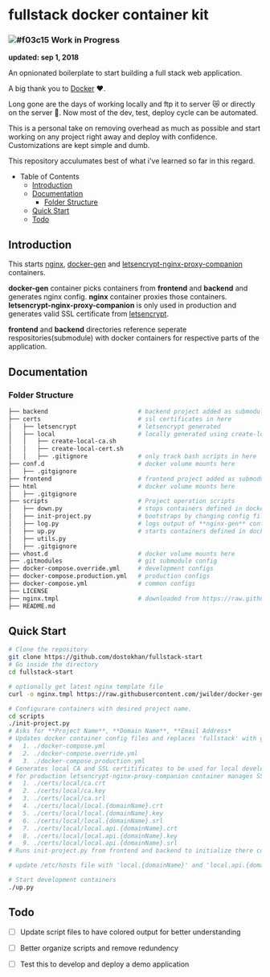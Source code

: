 # fullstack docker container kit 
### ![#f03c15](https://placehold.it/15/f03c15/000000?text=+) Work in Progress 
**updated: sep 1, 2018**

An opnionated boilerplate to start building a full stack web application.

A big thank you to [Docker](https://www.docker.com/) :heart:. 

Long gone are the days of working locally and ftp it to server :crying_cat_face: or directly on the server :grimacing:.
Now most of the dev, test, deploy cycle can be automated.

This is a personal take on removing overhead as much as possible and start working on any project right away and deploy with confidence.
Customizations are kept simple and dumb.

This repository acculumates best of what i've learned so far in this regard.


- Table of Contents
  - [Introduction](#introduction)
  - [Documentation](#documentation)
    - [Folder Structure](#folder-structure)
  - [Quick Start](#quick-start)
  - [Todo](#todo)

## Introduction
This starts [nginx](https://hub.docker.com/_/nginx/), [docker-gen](https://github.com/jwilder/docker-gen) and [letsencrypt-nginx-proxy-companion](https://github.com/JrCs/docker-letsencrypt-nginx-proxy-companion) containers.

**docker-gen** container picks containers from **frontend** and **backend** and generates nginx config.
**nginx** container proxies those containers.
**letsencrypt-nginx-proxy-companion** is only used in production and generates valid SSL certificate from [letsencrypt](https://letsencrypt.org/).

**frontend** and **backend** directories reference seperate respositories(submodule) with docker containers for respective parts of the application.


## Documentation
### Folder Structure
```bash
├── backend                         # backend project added as submodule in this repo
├── certs                           # ssl certificates in here
│   ├── letsencrypt                 # letsencrypt generated
│   ├── local                       # locally generated using create-local-cert.sh
│   │   ├── create-local-ca.sh
│   │   ├── create-local-cert.sh
│   │   ├── .gitignore              # only track bash scripts in here 
├── conf.d                          # docker volume mounts here
│   ├── .gitgignore
├── frontend                        # frontend project added as submodule in this repo
├── html                            # docker volume mounts here
│   ├── .gitgignore
├── scripts                         # Project operation scripts
│   ├── down.py                     # stops containers defined in docker-compose files
│   ├── init-project.py             # bootstraps by changing config files for this and frontend and backend repo
│   ├── log.py                      # logs output of **nginx-gen** container
│   ├── up.py                       # starts containers defined in docker-compose files
│   ├── utils.py  
│   ├── .gitgignore
├── vhost.d                         # docker volume mounts here
├── .gitmodules                     # git submodule config
├── docker-compose.override.yml     # development configs
├── docker-compose.production.yml   # production configs
├── docker-compose.yml              # common configs
├── LICENSE
├── nginx.tmpl                      # downloaded from https://raw.githubusercontent.com/jwilder/docker-gen/master/templates/nginx.tmpl
├── README.md
```

## Quick Start

```bash
# Clone the repository
git clone https://github.com/dostokhan/fullstack-start 
# Go inside the directory
cd fullstack-start

# optionally get latest nginx template file 
curl -o nginx.tmpl https://raw.githubusercontent.com/jwilder/docker-gen/master/templates/nginx.tmpl

# Configurare containers with desired project name.
cd scripts
./init-project.py
# Asks for **Project Name**, **Domain Name**, **Email Address* 
# Updates docker container config files and replaces 'fullstack' with given **Project Name**. i.e. network name
#   1. ./docker-compose.yml
#   2. ./docker-compose.override.yml
#   3. ./docker-compose.production.yml
# Generates local CA and SSL certitificates to be used for local development. local CA should be imported to Chrome to see green on https.
# for production letsencrypt-nginx-proxy-companion container manages SSL certificates from letsencrypt
#   1. ./certs/local/ca.crt
#   2. ./certs/local/ca.key
#   3. ./certs/local/ca.srl
#   4. ./certs/local/local.{domainName}.crt
#   5. ./certs/local/local.{domainName}.key
#   6. ./certs/local/local.{domainName}.srl
#   7. ./certs/local/local.api.{domainName}.crt
#   8. ./certs/local/local.api.{domainName}.key
#   9. ./certs/local/local.api.{domainName}.srl
# Runs init-project.py from frontend and backend to initialize there config files. better documented in their respective repository.

# update /etc/hosts file with 'local.{domainName}' and 'local.api.{domainName}' pointing to 127.0.0.1.

# Start development containers
./up.py
```

## Todo
-  [ ] Update script files to have colored output for better understanding
-  [ ] Better organize scripts and remove redundency
-  [ ] Test this to develop and deploy a demo application

